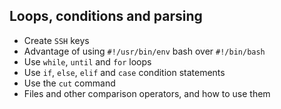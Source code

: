 ## Loops, conditions and parsing

- Create `SSH` keys
- Advantage of using `#!/usr/bin/env` bash over `#!/bin/bash`
- Use `while`, `until` and `for` loops
- Use `if`, `else`, `elif` and `case` condition statements
- Use the `cut` command
- Files and other comparison operators, and how to use them
